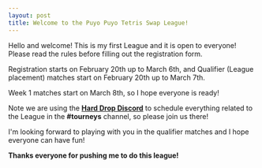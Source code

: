 ```yaml
---
layout: post
title: Welcome to the Puyo Puyo Tetris Swap League!
---
```


Hello and welcome! This is my first League and it is open to everyone! Please read the rules before filling out the registration form.

Registration starts on February 20th up to March 6th, and Qualifier (League placement) matches start on February 20th up to March 7th.

Week 1 matches start on March 8th, so I hope everyone is ready!

Note we are using the <a href="https://discord.gg/harddrop">**Hard Drop Discord**</a> to schedule everything related to the League in the **#tourneys** channel, so please join us there!

I'm looking forward to playing with you in the qualifier matches and I hope everyone can have fun!

**Thanks everyone for pushing me to do this league!**